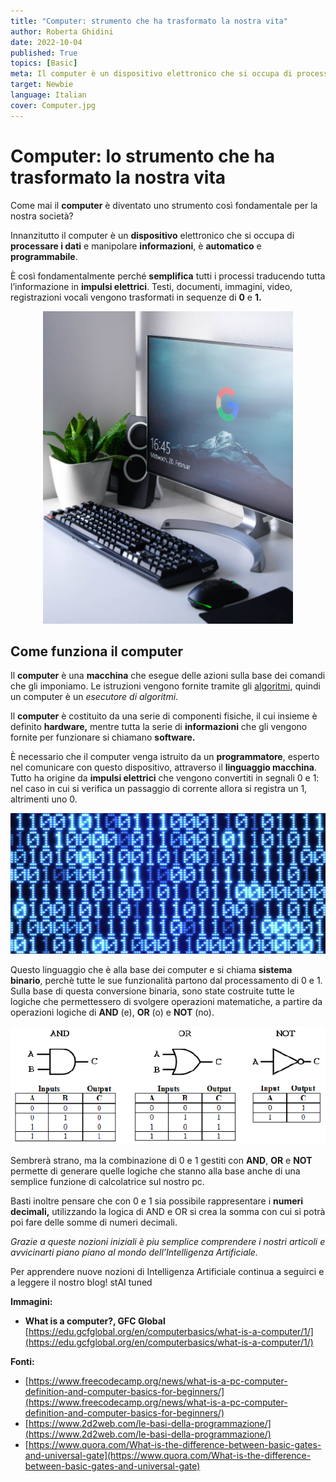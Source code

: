 ```yaml
---
title: "Computer: strumento che ha trasformato la nostra vita"
author: Roberta Ghidini
date: 2022-10-04
published: True
topics: [Basic]
meta: Il computer è un dispositivo elettronico che si occupa di processare i dati e manipolare informazioni, è automatica e programmabile.
target: Newbie
language: Italian
cover: Computer.jpg
---
```




# Computer: lo strumento che ha trasformato la nostra vita

Come mai il **computer** è diventato uno strumento così fondamentale per la nostra società?

Innanzitutto il computer è un **dispositivo** elettronico che si occupa di **processare i dati** e manipolare **informazioni**, è **automatico** e **programmabile**.

È così fondamentalmente perché **semplifica** tutti i processi traducendo tutta l’informazione in **impulsi elettrici**. Testi, documenti, immagini, video, registrazioni vocali vengono trasformati in sequenze di **0** e **1.**

<p align="center">
  <img src="./Cos_un_computer.jpg" alt="Cos'è un computer?" height="500px"/>
</p>



## Come funziona il computer

Il **computer** è una **macchina** che esegue delle azioni sulla base dei comandi che gli imponiamo. Le istruzioni vengono fornite tramite gli [algoritmi](./../cos-è-un-algoritmo-e-per-cosa-si-utilizza/Cos’è%20un%20algoritmo%20e%20per%20cosa%20si%20utilizza.md), quindi un computer è un *esecutore di algoritmi*.

Il **computer** è costituito da una serie di componenti fisiche, il cui insieme è definito **hardware,** mentre tutta la serie di **informazioni** che gli vengono fornite per funzionare si chiamano **software.**

È necessario che il computer venga istruito da un **programmatore**, esperto nel comunicare con questo dispositivo, attraverso il **linguaggio macchina**. Tutto ha origine da **impulsi elettrici** che vengono convertiti in segnali 0 e 1: nel caso in cui si verifica un passaggio di corrente allora si registra un 1, altrimenti uno 0. 

<p align="center">
  <img src="./Il_Computer_e_linguaggio_macchina.jpg" alt="Il Computer parla attraverso il linguaggio macchina, sequenza di 0 e 1"/>
</p>


Questo linguaggio che è alla base dei computer e si chiama **sistema binario**, perchè tutte le sue funzionalità partono dal processamento di 0 e 1. Sulla base di questa conversione binaria, sono state costruite tutte le logiche che permettessero di svolgere operazioni matematiche, a partire da operazioni logiche di **AND** (e), **OR** (o) e **NOT** (no).

<p align="center">
  <img src="./Untitled.png" alt="Esempio di sistema binario con porte logiche AND, OR, NOT"/>
</p>

Sembrerà strano, ma la combinazione di 0 e 1 gestiti con **AND**, **OR** e **NOT** permette di generare quelle logiche che stanno alla base anche di una semplice funzione di calcolatrice sul nostro pc.

Basti inoltre pensare che con 0 e 1 sia possibile rappresentare i **numeri decimali,** utilizzando la logica di AND e OR si crea la somma con cui si potrà poi fare delle somme di numeri decimali.


*Grazie a queste nozioni iniziali è piu semplice comprendere i nostri articoli e avvicinarti piano piano al mondo dell’Intelligenza Artificiale.* 

Per apprendere nuove nozioni di Intelligenza Artificiale continua a seguirci e a leggere il nostro blog! stAI tuned 

**Immagini:**

- **What is a computer?, GFC Global** [https://edu.gcfglobal.org/en/computerbasics/what-is-a-computer/1/](https://edu.gcfglobal.org/en/computerbasics/what-is-a-computer/1/)

**Fonti:** 

- [https://www.freecodecamp.org/news/what-is-a-pc-computer-definition-and-computer-basics-for-beginners/](https://www.freecodecamp.org/news/what-is-a-pc-computer-definition-and-computer-basics-for-beginners/)
- [https://www.2d2web.com/le-basi-della-programmazione/](https://www.2d2web.com/le-basi-della-programmazione/)
- [https://www.quora.com/What-is-the-difference-between-basic-gates-and-universal-gate](https://www.quora.com/What-is-the-difference-between-basic-gates-and-universal-gate)
